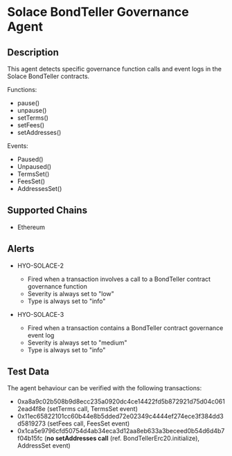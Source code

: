 # Solace BondTeller Governance Agent

## Description

This agent detects specific governance function calls and event logs in the Solace BondTeller contracts.

Functions:
- pause()
- unpause()
- setTerms()
- setFees()
- setAddresses()

Events:
- Paused()
- Unpaused()
- TermsSet()
- FeesSet()
- AddressesSet()

## Supported Chains

- Ethereum

## Alerts

- HYO-SOLACE-2
  - Fired when a transaction involves a call to a BondTeller contract governance function
  - Severity is always set to "low"
  - Type is always set to "info"

- HYO-SOLACE-3
  - Fired when a transaction contains a BondTeller contract governance event log
  - Severity is always set to "medium"
  - Type is always set to "info"

## Test Data

The agent behaviour can be verified with the following transactions:

- 0xa8a9c02b508b9d8ecc235a0920dc4ce14422fd5b872921d75d04c0612ead4f8e (setTerms call, TermsSet event)
- 0x11ec65822101cc60b44e8b5dded72e02349c4444ef274ece3f384dd3d5819273 (setFees call, FeesSet event)
- 0x1ca5e9796cfd50754d4ab34eca3d12aa8eb633a3beceed0b54d6d4b7f04b15fc (**no setAddresses call** (ref. BondTellerErc20.initialize), AddressSet event)
